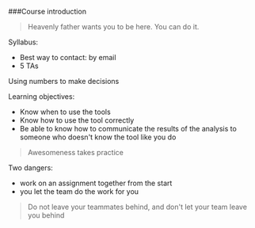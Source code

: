 ###Course introduction

> Heavenly father wants you to be here. You can do it.

Syllabus:
 - Best way to contact: by email
 - 5 TAs

Using numbers to make decisions

Learning objectives:
 - Know when to use the tools
 - Know how to use the tool correctly
 - Be able to know how to communicate the results of the analysis to someone who doesn't know the tool like you do

> Awesomeness takes practice

Two dangers:
 - work on an assignment together from the start
 - you let the team do the work for you

> Do not leave your teammates behind, and
> don't let your team leave you behind


